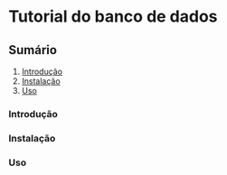 # Tutorial do banco de dados

## Sumário

1. [Introdução](#introdução)
2. [Instalação](#instalação)
3. [Uso](#uso)

### Introdução

### Instalação

### Uso
